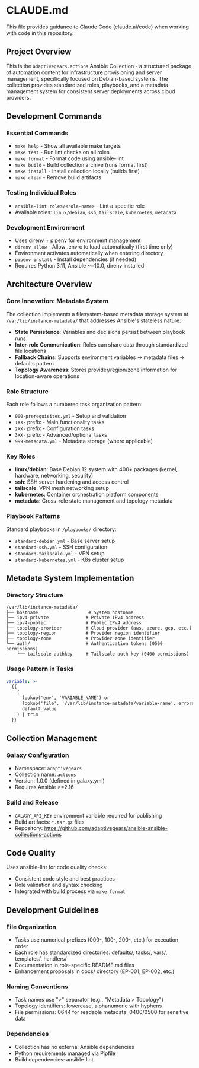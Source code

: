 # CLAUDE.md

This file provides guidance to Claude Code (claude.ai/code) when working with code in this repository.

## Project Overview

This is the `adaptivegears.actions` Ansible Collection - a structured package of automation content for infrastructure provisioning and server management, specifically focused on Debian-based systems. The collection provides standardized roles, playbooks, and a metadata management system for consistent server deployments across cloud providers.

## Development Commands

### Essential Commands
- `make help` - Show all available make targets
- `make test` - Run lint checks on all roles
- `make format` - Format code using ansible-lint
- `make build` - Build collection archive (runs format first)
- `make install` - Install collection locally (builds first)
- `make clean` - Remove build artifacts

### Testing Individual Roles
- `ansible-lint roles/<role-name>` - Lint a specific role
- Available roles: `linux/debian`, `ssh`, `tailscale`, `kubernetes`, `metadata`

### Development Environment
- Uses direnv + pipenv for environment management
- `direnv allow` - Allow .envrc to load automatically (first time only)
- Environment activates automatically when entering directory
- `pipenv install` - Install dependencies (if needed)
- Requires Python 3.11, Ansible ~=10.0, direnv installed

## Architecture Overview

### Core Innovation: Metadata System
The collection implements a filesystem-based metadata storage system at `/var/lib/instance-metadata/` that addresses Ansible's stateless nature:

- **State Persistence**: Variables and decisions persist between playbook runs
- **Inter-role Communication**: Roles can share data through standardized file locations
- **Fallback Chains**: Supports environment variables → metadata files → defaults pattern
- **Topology Awareness**: Stores provider/region/zone information for location-aware operations

### Role Structure
Each role follows a numbered task organization pattern:
- `000-prerequisites.yml` - Setup and validation
- `1XX-` prefix - Main functionality tasks
- `2XX-` prefix - Configuration tasks  
- `3XX-` prefix - Advanced/optional tasks
- `999-metadata.yml` - Metadata storage (where applicable)

### Key Roles
- **linux/debian**: Base Debian 12 system with 400+ packages (kernel, hardware, networking, security)
- **ssh**: SSH server hardening and access control
- **tailscale**: VPN mesh networking setup
- **kubernetes**: Container orchestration platform components
- **metadata**: Cross-role state management and topology metadata

### Playbook Patterns
Standard playbooks in `/playbooks/` directory:
- `standard-debian.yml` - Base server setup
- `standard-ssh.yml` - SSH configuration
- `standard-tailscale.yml` - VPN setup
- `standard-kubernetes.yml` - K8s cluster setup

## Metadata System Implementation

### Directory Structure
```
/var/lib/instance-metadata/
├── hostname                   # System hostname
├── ipv4-private              # Private IPv4 address
├── ipv4-public               # Public IPv4 address
├── topology-provider         # Cloud provider (aws, azure, gcp, etc.)
├── topology-region           # Provider region identifier
├── topology-zone             # Provider zone identifier
└── auth/                     # Authentication tokens (0500 permissions)
    └── tailscale-authkey     # Tailscale auth key (0400 permissions)
```

### Usage Pattern in Tasks
```yaml
variable: >-
  {{
    (
      lookup('env', 'VARIABLE_NAME') or
      lookup('file', '/var/lib/instance-metadata/variable-name', errors='ignore') or
      default_value
    ) | trim
  }}
```

## Collection Management

### Galaxy Configuration
- Namespace: `adaptivegears`
- Collection name: `actions`
- Version: 1.0.0 (defined in galaxy.yml)
- Requires Ansible >=2.16

### Build and Release
- `GALAXY_API_KEY` environment variable required for publishing
- Build artifacts: `*.tar.gz` files
- Repository: https://github.com/adaptivegears/ansible-ansible-collections-actions

## Code Quality

Uses ansible-lint for code quality checks:
- Consistent code style and best practices
- Role validation and syntax checking
- Integrated with build process via `make format`

## Development Guidelines

### File Organization
- Tasks use numerical prefixes (000-, 100-, 200-, etc.) for execution order
- Each role has standardized directories: defaults/, tasks/, vars/, templates/, handlers/
- Documentation in role-specific README.md files
- Enhancement proposals in docs/ directory (EP-001, EP-002, etc.)

### Naming Conventions
- Task names use ">" separator (e.g., "Metadata > Topology")
- Topology identifiers: lowercase, alphanumeric with hyphens
- File permissions: 0644 for readable metadata, 0400/0500 for sensitive data

### Dependencies
- Collection has no external Ansible dependencies
- Python requirements managed via Pipfile
- Build dependencies: ansible-lint